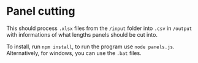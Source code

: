 # Panel cutting

This should process `.xlsx` files from the `/input` folder into `.csv` in `/output` with informations of what lengths panels should be cut into.

To install, run `npm install`, to run the program use `node panels.js`. Alternatively, for windows, you can use the `.bat` files.
